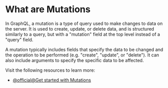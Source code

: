 # What are Mutations

In GraphQL, a mutation is a type of query used to make changes to data on the server. It is used to create, update, or delete data, and is structured similarly to a query, but with a "mutation" field at the top level instead of a "query" field.

A mutation typically includes fields that specify the data to be changed and the operation to be performed (e.g. "create", "update", or "delete"). It can also include arguments to specify the specific data to be affected.

Visit the following resources to learn more:

- [@official@Get started with Mutations](https://graphql.org/learn/queries/#mutations)
